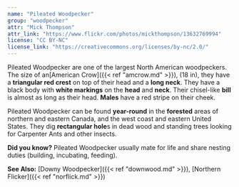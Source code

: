 ```yaml
---
name: "Pileated Woodpecker"
group: "woodpecker"
attr: "Mick Thompson"
attr_link: "https://www.flickr.com/photos/mickthompson/13632769994"
license: "CC BY-NC"
license_link: "https://creativecommons.org/licenses/by-nc/2.0/"
---
```

Pileated Woodpecker are one of the largest North American woodpeckers. The size of an[American Crow]({{< ref "amcrow.md" >}}), (18 in), they have a **triangular red crest** on top of their head and a **long neck**. They have a black body with **white markings** on the **head** and **neck**. Their chisel-like **bill** is almost as long as their head. **Males** have a red stripe on their cheek.

Pileated Woodpecker can be found **year-round** in the **forested** areas of northern and eastern Canada, and the west coast and eastern United States. They dig **rectangular hole**s in dead wood and standing trees looking for Carpenter Ants and other insects.

**Did you know?** Pileated Woodpecker usually mate for life and share nesting duties (building, incubating, feeding).

<!-- generated, do not edit -->
**See Also:**
[Downy Woodpecker]({{< ref "downwood.md" >}}),
[Northern Flicker]({{< ref "norflick.md" >}})
